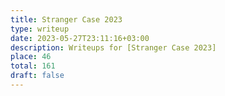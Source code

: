```yaml
---
title: Stranger Case 2023
type: writeup
date: 2023-05-27T23:11:16+03:00
description: Writeups for [Stranger Case 2023]
place: 46
total: 161
draft: false
---
```

